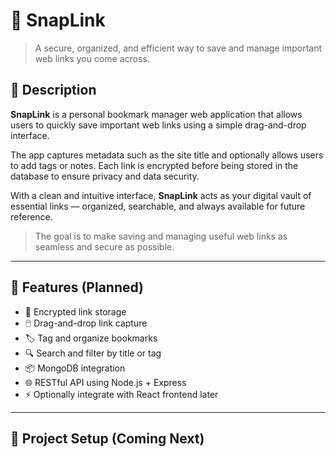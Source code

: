 # 📌 SnapLink

> A secure, organized, and efficient way to save and manage important web links you come across.

## 📝 Description

**SnapLink** is a personal bookmark manager web application that allows users to quickly save important web links using a simple drag-and-drop interface.

The app captures metadata such as the site title and optionally allows users to add tags or notes. Each link is encrypted before being stored in the database to ensure privacy and data security.

With a clean and intuitive interface, **SnapLink** acts as your digital vault of essential links — organized, searchable, and always available for future reference.

> The goal is to make saving and managing useful web links as seamless and secure as possible.

---

## 🚀 Features (Planned)

- 🔐 Encrypted link storage
- 🖱️ Drag-and-drop link capture
- 🏷️ Tag and organize bookmarks
- 🔍 Search and filter by title or tag
- 📦 MongoDB integration
- 🌐 RESTful API using Node.js + Express
- ⚡ Optionally integrate with React frontend later

---

## 📁 Project Setup (Coming Next)

<!-- You will add your setup steps, instructions, and usage here. -->


